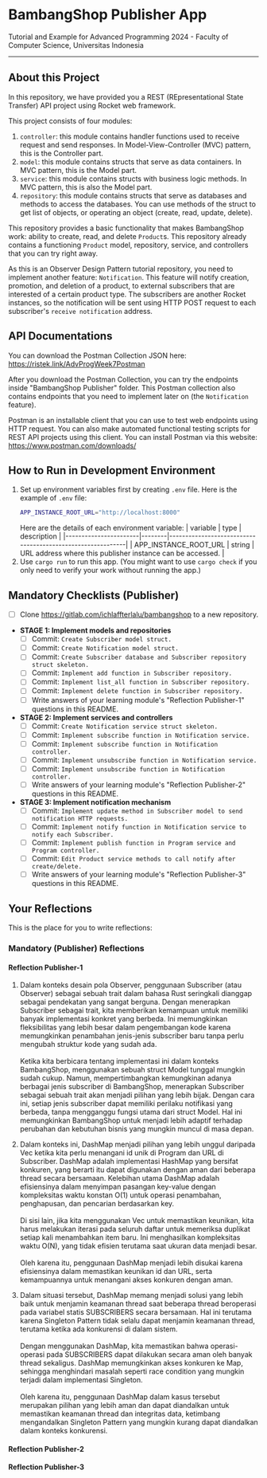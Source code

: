 # BambangShop Publisher App
Tutorial and Example for Advanced Programming 2024 - Faculty of Computer Science, Universitas Indonesia

---

## About this Project
In this repository, we have provided you a REST (REpresentational State Transfer) API project using Rocket web framework.

This project consists of four modules:
1.  `controller`: this module contains handler functions used to receive request and send responses.
    In Model-View-Controller (MVC) pattern, this is the Controller part.
2.  `model`: this module contains structs that serve as data containers.
    In MVC pattern, this is the Model part.
3.  `service`: this module contains structs with business logic methods.
    In MVC pattern, this is also the Model part.
4.  `repository`: this module contains structs that serve as databases and methods to access the databases.
    You can use methods of the struct to get list of objects, or operating an object (create, read, update, delete).

This repository provides a basic functionality that makes BambangShop work: ability to create, read, and delete `Product`s.
This repository already contains a functioning `Product` model, repository, service, and controllers that you can try right away.

As this is an Observer Design Pattern tutorial repository, you need to implement another feature: `Notification`.
This feature will notify creation, promotion, and deletion of a product, to external subscribers that are interested of a certain product type.
The subscribers are another Rocket instances, so the notification will be sent using HTTP POST request to each subscriber's `receive notification` address.

## API Documentations

You can download the Postman Collection JSON here: https://ristek.link/AdvProgWeek7Postman

After you download the Postman Collection, you can try the endpoints inside "BambangShop Publisher" folder.
This Postman collection also contains endpoints that you need to implement later on (the `Notification` feature).

Postman is an installable client that you can use to test web endpoints using HTTP request.
You can also make automated functional testing scripts for REST API projects using this client.
You can install Postman via this website: https://www.postman.com/downloads/

## How to Run in Development Environment
1.  Set up environment variables first by creating `.env` file.
    Here is the example of `.env` file:
    ```bash
    APP_INSTANCE_ROOT_URL="http://localhost:8000"
    ```
    Here are the details of each environment variable:
    | variable              | type   | description                                                |
    |-----------------------|--------|------------------------------------------------------------|
    | APP_INSTANCE_ROOT_URL | string | URL address where this publisher instance can be accessed. |
2.  Use `cargo run` to run this app.
    (You might want to use `cargo check` if you only need to verify your work without running the app.)

## Mandatory Checklists (Publisher)
-   [ ] Clone https://gitlab.com/ichlaffterlalu/bambangshop to a new repository.
-   **STAGE 1: Implement models and repositories**
    -   [ ] Commit: `Create Subscriber model struct.`
    -   [ ] Commit: `Create Notification model struct.`
    -   [ ] Commit: `Create Subscriber database and Subscriber repository struct skeleton.`
    -   [ ] Commit: `Implement add function in Subscriber repository.`
    -   [ ] Commit: `Implement list_all function in Subscriber repository.`
    -   [ ] Commit: `Implement delete function in Subscriber repository.`
    -   [ ] Write answers of your learning module's "Reflection Publisher-1" questions in this README.
-   **STAGE 2: Implement services and controllers**
    -   [ ] Commit: `Create Notification service struct skeleton.`
    -   [ ] Commit: `Implement subscribe function in Notification service.`
    -   [ ] Commit: `Implement subscribe function in Notification controller.`
    -   [ ] Commit: `Implement unsubscribe function in Notification service.`
    -   [ ] Commit: `Implement unsubscribe function in Notification controller.`
    -   [ ] Write answers of your learning module's "Reflection Publisher-2" questions in this README.
-   **STAGE 3: Implement notification mechanism**
    -   [ ] Commit: `Implement update method in Subscriber model to send notification HTTP requests.`
    -   [ ] Commit: `Implement notify function in Notification service to notify each Subscriber.`
    -   [ ] Commit: `Implement publish function in Program service and Program controller.`
    -   [ ] Commit: `Edit Product service methods to call notify after create/delete.`
    -   [ ] Write answers of your learning module's "Reflection Publisher-3" questions in this README.

## Your Reflections
This is the place for you to write reflections:

### Mandatory (Publisher) Reflections

#### Reflection Publisher-1

1. Dalam konteks desain pola Observer, penggunaan Subscriber (atau Observer) sebagai sebuah trait dalam bahasa Rust seringkali dianggap sebagai pendekatan yang sangat berguna. Dengan menerapkan Subscriber sebagai trait, kita memberikan kemampuan untuk memiliki banyak implementasi konkret yang berbeda. Ini memungkinkan fleksibilitas yang lebih besar dalam pengembangan kode karena memungkinkan penambahan jenis-jenis subscriber baru tanpa perlu mengubah struktur kode yang sudah ada.
<br> <br> Ketika kita berbicara tentang implementasi ini dalam konteks BambangShop, menggunakan sebuah struct Model tunggal mungkin sudah cukup. Namun, mempertimbangkan kemungkinan adanya berbagai jenis subscriber di BambangShop, menerapkan Subscriber sebagai sebuah trait akan menjadi pilihan yang lebih bijak. Dengan cara ini, setiap jenis subscriber dapat memiliki perilaku notifikasi yang berbeda, tanpa mengganggu fungsi utama dari struct Model. Hal ini memungkinkan BambangShop untuk menjadi lebih adaptif terhadap perubahan dan kebutuhan bisnis yang mungkin muncul di masa depan.

2. Dalam konteks ini, DashMap menjadi pilihan yang lebih unggul daripada Vec ketika kita perlu menangani id unik di Program dan URL di Subscriber. DashMap adalah implementasi HashMap yang bersifat konkuren, yang berarti itu dapat digunakan dengan aman dari beberapa thread secara bersamaan. Kelebihan utama DashMap adalah efisiensinya dalam menyimpan pasangan key-value dengan kompleksitas waktu konstan O(1) untuk operasi penambahan, penghapusan, dan pencarian berdasarkan key.
<br><br> Di sisi lain, jika kita menggunakan Vec untuk memastikan keunikan, kita harus melakukan iterasi pada seluruh daftar untuk memeriksa duplikat setiap kali menambahkan item baru. Ini menghasilkan kompleksitas waktu O(N), yang tidak efisien terutama saat ukuran data menjadi besar.
<br> <br> Oleh karena itu, penggunaan DashMap menjadi lebih disukai karena efisiensinya dalam memastikan keunikan id dan URL, serta kemampuannya untuk menangani akses konkuren dengan aman.
3. Dalam situasi tersebut, DashMap memang menjadi solusi yang lebih baik untuk menjamin keamanan thread saat beberapa thread beroperasi pada variabel statis SUBSCRIBERS secara bersamaan. Hal ini terutama karena Singleton Pattern tidak selalu dapat menjamin keamanan thread, terutama ketika ada konkurensi di dalam sistem.
<br> <br> Dengan menggunakan DashMap, kita memastikan bahwa operasi-operasi pada SUBSCRIBERS dapat dilakukan secara aman oleh banyak thread sekaligus. DashMap memungkinkan akses konkuren ke Map, sehingga menghindari masalah seperti race condition yang mungkin terjadi dalam implementasi Singleton.
<br> <br> Oleh karena itu, penggunaan DashMap dalam kasus tersebut merupakan pilihan yang lebih aman dan dapat diandalkan untuk memastikan keamanan thread dan integritas data, ketimbang mengandalkan Singleton Pattern yang mungkin kurang dapat diandalkan dalam konteks konkurensi.

#### Reflection Publisher-2

#### Reflection Publisher-3
